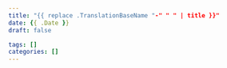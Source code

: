 ```yaml
---
title: "{{ replace .TranslationBaseName "-" " " | title }}"
date: {{ .Date }}
draft: false

tags: []
categories: []
---
```


